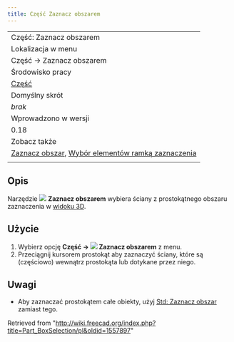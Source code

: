```yaml
---
title: Część Zaznacz obszarem
---
```

|  |
| --- |
| Część: Zaznacz obszarem |
| Lokalizacja w menu |
| Część → Zaznacz obszarem |
| Środowisko pracy |
| [Część](/Part_Workbench/pl "Part Workbench/pl") |
| Domyślny skrót |
| *brak* |
| Wprowadzono w wersji |
| 0.18 |
| Zobacz także |
| [Zaznacz obszar](/Std_BoxSelection/pl "Std BoxSelection/pl"), [Wybór elementów ramką zaznaczenia](/Std_BoxElementSelection/pl "Std BoxElementSelection/pl") |
|  |

## Opis

Narzędzie ![](/images/Part_BoxSelection.svg) **Zaznacz obszarem** wybiera ściany z prostokątnego obszaru zaznaczenia w [widoku 3D](/3D_view/pl "3D view/pl").

## Użycie

1. Wybierz opcję **Część → ![](/images/Part_BoxSelection.svg) Zaznacz obszarem** z menu.
2. Przeciągnij kursorem prostokąt aby zaznaczyć ściany, które są (częściowo) wewnątrz prostokąta lub dotykane przez niego.

## Uwagi

* Aby zaznaczać prostokątem całe obiekty, użyj [Std: Zaznacz obszar](/Std_BoxSelection/pl "Std BoxSelection/pl") zamiast tego.

Retrieved from "<http://wiki.freecad.org/index.php?title=Part_BoxSelection/pl&oldid=1557897>"